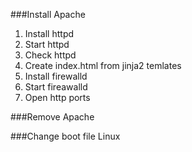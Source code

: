 ###Install Apache 

1. Install httpd
2. Start httpd
3. Check httpd
4. Create index.html from jinja2 temlates
5. Install firewalld
6. Start fireawalld
7. Open http ports


###Remove Apache

###Change boot file Linux